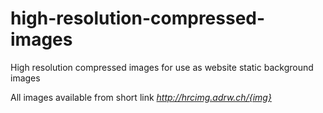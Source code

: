 # high-resolution-compressed-images
High resolution compressed images for use as website static background images


All images available from short link *http://hrcimg.adrw.ch/{img}*